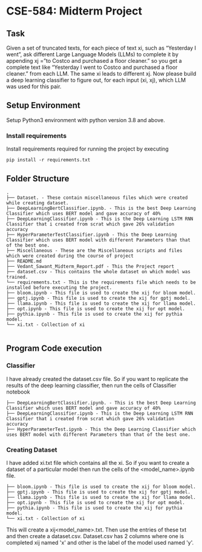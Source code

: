 # CSE-584: Midterm Project
## Task
Given a set of truncated texts, for each piece of text xi, such as “Yesterday I went”, ask different Large Language Models (LLMs) to complete it by appending xj =”to Costco and purchased a floor cleaner.” so you get a complete text like “Yesterday I went to Costco and purchased a floor cleaner.” from each LLM. The same xi leads to different xj. Now please build a deep learning classifier to figure out, for each input (xi, xj), which LLM was used for this pair.
## Setup Environment 
Setup Python3 environment with python version 3.8 and above.
### Install requirements
Install requirements required for running the project by executing
````
pip install -r requirements.txt
````
## Folder Structure
````
.
├── Dataset. - These contain miscellaneous files which were created while creating dataset.
├── DeepLearningBertClassifier.ipynb. - This is the best Deep Learning Classifier which uses BERT model and gave accuracy of 40%
├── DeepLearningClassifier.ipynb - This is the Deep Learning LSTM RNN Classifier that i created from scrat which gave 26% validation accuracy
├── HyperParameterTestClassifier.ipynb - This the Deep Learning Classifier which uses BERT model with different Parameters than that of the best one.
├── Miscellaneous - These are the Miscellaneous scripts and files which were created during the course of project
├── README.md
├── Vedant_Sawant_Midterm_Report.pdf - This the Project report
├── dataset.csv - This contains the whole dataset on which model was trained.
└── requirements.txt - This is the requirements file which needs to be installed before executing the project.
├── bloom.ipynb - This file is used to create the xij for bloom model.
├── gptj.ipynb - This file is used to create the xij for gptj model.
├── llama.ipynb - This file is used to create the xij for llama model.
├── opt.ipynb - This file is used to create the xij for opt model.
├── pythia.ipynb - This file is used to create the xij for pythia model.
└── xi.txt - Collection of xi


````
## Program Code execution
### Classifier
I have already created the dataset.csv file. So if you want to replicate the results of the deep learning classifier, then run the cells of Classifier notebook
````
├── DeepLearningBertClassifier.ipynb. - This is the best Deep Learning Classifier which uses BERT model and gave accuracy of 40%
├── DeepLearningClassifier.ipynb - This is the Deep Learning LSTM RNN Classifier that i created from scrat which gave 26% validation accuracy
├── HyperParameterTest.ipynb - This the Deep Learning Classifier which uses BERT model with different Parameters than that of the best one.

````
### Creating Dataset
I have added xi.txt file which contains all the xi. So if you want to create a dataset of a particular model then run the cells of the <model_name>.ipynb file.
````
├── bloom.ipynb - This file is used to create the xij for bloom model.
├── gptj.ipynb - This file is used to create the xij for gptj model.
├── llama.ipynb - This file is used to create the xij for llama model.
├── opt.ipynb - This file is used to create the xij for opt model.
├── pythia.ipynb - This file is used to create the xij for pythia model.
└── xi.txt - Collection of xi
````
This will create a xij<model_name>.txt. Then use the entries of these txt and then create a dataset.csv. 
Dataset.csv has 2 columns where one is completed xij named 'x' and other is the label of the model used named 'y'.
